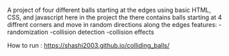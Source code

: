 A project of four different balls starting at the edges using basic HTML, CSS, and javascript here in the project the there contains balls starting at 4 diffrent corners and move in random directions along the edges features: -randomization -collision detection -collision effects

How to run : https://shashi2003.github.io/colliding_balls/
